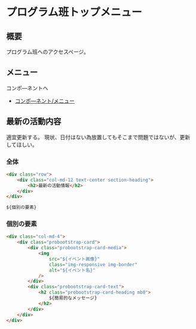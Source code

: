 # プログラム班トップメニュー

## 概要

プログラム班へのアクセスページ。

## メニュー

コンポ―ネントへ

-   [コンポ―ネント/メニュー]()

## 最新の活動内容

適宜更新する。
現状、日付はない為放置してもそこまで問題ではないが、更新してほしい。

### 全体

```html
<div class="row">
    <div class="col-md-12 text-center section-heading">
        <h2>最新の活動情報</h2>
    </div>
</div>

${個別の要素}
```

### 個別の要素

```html
<div class="col-md-4">
    <div class="probootstrap-card">
        <div class="probootstrap-card-media">
            <img
                src="${イベント画像}"
                class="img-responsive img-border"
                alt="${イベント名}"
            />
        </div>
        <div class="probootstrap-card-text">
            <h2 class="probootstrap-card-heading mb0">
                ${簡易的なメッセージ}
            </h2>
        </div>
    </div>
</div>
```
